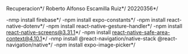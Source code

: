 Recuperacion*/
Roberto Alfonso Escamilla Ruiz*/
20220356*/

-nmp install firebase*/
-npm install expo-constants*/
-npm install react-native-dotenv*/
-npm install react-native-gesture-handler*/
-npm install react-native-screens@3.31.1*/
-npm install react-native-safe-area-context@4.10.1*/
-nmp install @react-navigation/native-stack @react-navigation/native*/
-npm install expo-image-picker*/

